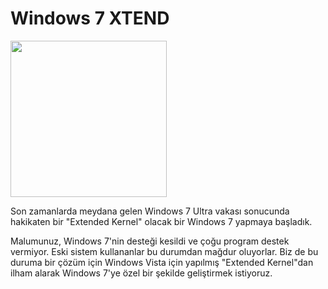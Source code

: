 # Windows 7 XTEND

<img src="https://github.com/stereoDotLuigi/Windows-7-XTEND/assets/110627763/26fdee7c-ef99-4653-b628-91b934821af2" width="250">


Son zamanlarda meydana gelen Windows 7 Ultra vakası sonucunda hakikaten bir "Extended Kernel" olacak bir Windows 7 yapmaya başladık.

Malumunuz, Windows 7'nin desteği kesildi ve çoğu program destek vermiyor. Eski sistem kullananlar bu durumdan mağdur oluyorlar.
Biz de bu duruma bir çözüm için Windows Vista için yapılmış "Extended Kernel"dan ilham alarak Windows 7'ye özel bir şekilde geliştirmek istiyoruz.

